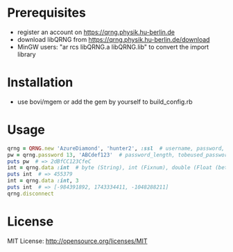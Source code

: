 # Prerequisites
- register an account on https://qrng.physik.hu-berlin.de
- download libQRNG from https://qrng.physik.hu-berlin.de/download
- MinGW users: "ar rcs libQRNG.a libQRNG.lib" to convert the import library

# Installation
- use bovi/mgem or add the gem by yourself to build_config.rb

# Usage
```ruby
qrng = QRNG.new 'AzureDiamond', 'hunter2', :ssl  # username, password, use ssl (optional)
pw = qrng.password 13, 'ABCdef123'  # password_length, tobeused_password_chars (optional)
puts pw  # => 2dBfCC123CfeC
int = qrng.data :int  # byte (String), int (Fixnum), double (Float (between 0 and 1))
puts int  # => 455379
int = qrng.data :int, 3
puts int  # => [-984391892, 1743334411, -1048288211]
qrng.disconnect
```

# License
MIT License: http://opensource.org/licenses/MIT
